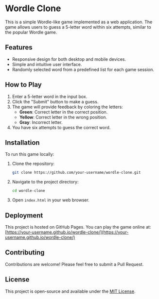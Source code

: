 # Wordle Clone

This is a simple Wordle-like game implemented as a web application. The game allows users to guess a 5-letter word within six attempts, similar to the popular Wordle game.

## Features

- Responsive design for both desktop and mobile devices.
- Simple and intuitive user interface.
- Randomly selected word from a predefined list for each game session.

## How to Play

1. Enter a 5-letter word in the input box.
2. Click the "Submit" button to make a guess.
3. The game will provide feedback by coloring the letters:
   - **Green**: Correct letter in the correct position.
   - **Yellow**: Correct letter in the wrong position.
   - **Gray**: Incorrect letter.
4. You have six attempts to guess the correct word.

## Installation

To run this game locally:

1. Clone the repository:
   ```bash
   git clone https://github.com/your-username/wordle-clone.git
   ```
2. Navigate to the project directory:
   ```bash
   cd wordle-clone
   ```
3. Open `index.html` in your web browser.

## Deployment

This project is hosted on GitHub Pages. You can play the game online at:
[https://your-username.github.io/wordle-clone/](https://your-username.github.io/wordle-clone/)

## Contributing

Contributions are welcome! Please feel free to submit a Pull Request.

## License

This project is open-source and available under the [MIT License](LICENSE). 